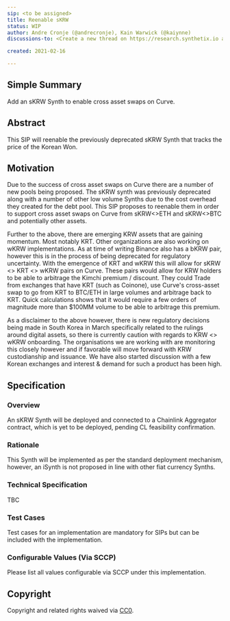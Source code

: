 ```yaml
---
sip: <to be assigned>
title: Reenable sKRW
status: WIP
author: Andre Cronje (@andrecronje), Kain Warwick (@kaiynne)
discussions-to: <Create a new thread on https://research.synthetix.io and drop the link here>

created: 2021-02-16

---
```


## Simple Summary
<!--"If you can't explain it simply, you don't understand it well enough." Simply describe the outcome the proposed changes intends to achieve. This should be non-technical and accessible to a casual community member.-->
Add an sKRW Synth to enable cross asset swaps on Curve.

## Abstract
<!--A short (~200 word) description of the proposed change, the abstract should clearly describe the proposed change. This is what *will* be done if the SIP is implemented, not *why* it should be done or *how* it will be done. If the SIP proposes deploying a new contract, write, "we propose to deploy a new contract that will do x".-->
This SIP will reenable the previously deprecated sKRW Synth that tracks the price of the Korean Won.

## Motivation
<!--This is the problem statement. This is the *why* of the SIP. It should clearly explain *why* the current state of the protocol is inadequate.  It is critical that you explain *why* the change is needed, if the SIP proposes changing how something is calculated, you must address *why* the current calculation is innaccurate or wrong. This is not the place to describe how the SIP will address the issue!-->
Due to the success of cross asset swaps on Curve there are a number of new pools being proposed. The sKRW synth was previously deprecated along with a number of other low volume Synths due to the cost overhead they created for the debt pool. This SIP proposes to reenable them in order to support cross asset swaps on Curve from sKRW<>ETH and sKRW<>BTC and potentially other assets.

Further to the above, there are emerging KRW assets that are gaining momentum. Most notably KRT. Other organizations are also working on wKRW implementations. As at time of writing Binance also has a bKRW pair, however this is in the process of being deprecated for regulatory uncertainty. With the emergence of KRT and wKRW this will allow for sKRW <> KRT <> wKRW pairs on Curve. These pairs would allow for KRW holders to be able to arbitrage the Kimchi premium / discount. They could Trade from exchanges that have KRT (such as Coinone), use Curve's cross-asset swap to go from KRT to BTC/ETH in large volumes and arbitrage back to KRT. Quick calculations shows that it would require a few orders of magnitude more than $100MM volume to be able to arbitrage this premium.

As a disclaimer to the above however, there is new regulatory decisions being made in South Korea in March specifically related to the rulings around digital assets, so there is currently caution with regards to KRW <> wKRW onboarding. The organisations we are working with are monitoring this closely however and if favorable will move forward with KRW custodianship and issuance. We have also started discussion with a few Korean exchanges and interest & demand for such a product has been high.

## Specification
<!--The specification should describe the syntax and semantics of any new feature, there are five sections
1. Overview
2. Rationale
3. Technical Specification
4. Test Cases
5. Configurable Values
-->

### Overview
<!--This is a high level overview of *how* the SIP will solve the problem. The overview should clearly describe how the new feature will be implemented.-->
An sKRW Synth will be deployed and connected to a Chainlink Aggregator contract, which is yet to be deployed, pending CL feasibility confirmation.

### Rationale
<!--This is where you explain the reasoning behind how you propose to solve the problem. Why did you propose to implement the change in this way, what were the considerations and trade-offs. The rationale fleshes out what motivated the design and why particular design decisions were made. It should describe alternate designs that were considered and related work. The rationale may also provide evidence of consensus within the community, and should discuss important objections or concerns raised during discussion.-->
This Synth will be implemented as per the standard deployment mechanism, however, an iSynth is not proposed in line with other fiat currency Synths.

### Technical Specification
<!--The technical specification should outline the public API of the changes proposed. That is, changes to any of the interfaces Synthetix currently exposes or the creations of new ones.-->
TBC

### Test Cases
<!--Test cases for an implementation are mandatory for SIPs but can be included with the implementation..-->
Test cases for an implementation are mandatory for SIPs but can be included with the implementation.

### Configurable Values (Via SCCP)
<!--Please list all values configurable via SCCP under this implementation.-->
Please list all values configurable via SCCP under this implementation.

## Copyright
Copyright and related rights waived via [CC0](https://creativecommons.org/publicdomain/zero/1.0/).

